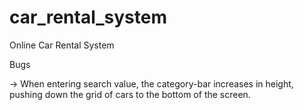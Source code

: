 # car_rental_system
Online Car Rental System

Bugs

-> When entering search value, the category-bar increases in height, pushing down the grid of cars to the bottom of the screen.
